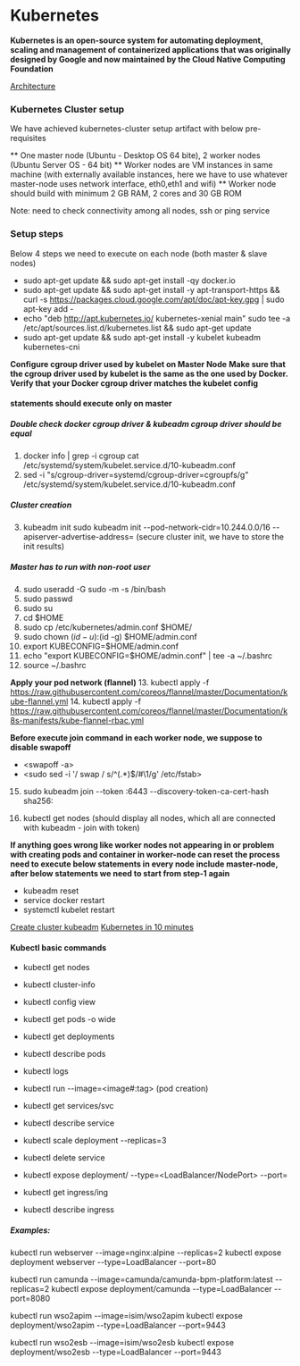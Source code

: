 Kubernetes
=======

**Kubernetes is an open-source system for automating deployment, scaling and management of containerized applications that was originally designed by Google and now maintained by the Cloud Native Computing Foundation**

[Architecture](https://x-team.com/blog/introduction-kubernetes-architecture/)

### Kubernetes Cluster setup

We have achieved kubernetes-cluster setup artifact with below pre-requisites 

** One master node (Ubuntu - Desktop OS 64 bite), 2 worker nodes (Ubuntu Server OS - 64 bit)
** Worker nodes are VM instances in same machine (with externally available instances, here we have to use whatever master-node uses network interface, eth0,eth1 and wifi)
** Worker node should build with minimum 2 GB RAM, 2 cores and 30 GB ROM

Note: need to check connectivity among all nodes, ssh or ping service

### Setup steps 

Below 4 steps we need to execute on each node (both master & slave nodes)

* sudo apt-get update && sudo apt-get install -qy docker.io
* sudo apt-get update && sudo apt-get install -y apt-transport-https && curl -s https://packages.cloud.google.com/apt/doc/apt-key.gpg | sudo apt-key add -
* echo "deb http://apt.kubernetes.io/ kubernetes-xenial main" sudo tee -a /etc/apt/sources.list.d/kubernetes.list && sudo apt-get update
* sudo apt-get update && sudo apt-get install -y kubelet kubeadm kubernetes-cni

**Configure cgroup driver used by kubelet on Master Node**
**Make sure that the cgroup driver used by kubelet is the same as the one used by Docker. Verify that your Docker cgroup driver matches the kubelet config**


#### statements should execute only on master

##### Double check docker cgroup driver & kubeadm cgroup driver should be equal

1. docker info | grep -i cgroup cat /etc/systemd/system/kubelet.service.d/10-kubeadm.conf
2. sed -i "s/cgroup-driver=systemd/cgroup-driver=cgroupfs/g" /etc/systemd/system/kubelet.service.d/10-kubeadm.conf

##### Cluster creation
3. kubeadm init sudo kubeadm init --pod-network-cidr=10.244.0.0/16 --apiserver-advertise-address=<master-node-ip> (secure cluster init, we have to store the init results)

##### Master has to run with non-root user
4. sudo useradd <kubernete-master-user> -G sudo -m -s /bin/bash
5. sudo passwd <kubernete-master-user>
6. sudo su <kubernete-master-user>
7. cd $HOME
8. sudo cp /etc/kubernetes/admin.conf $HOME/
9. sudo chown $(id -u):$(id -g) $HOME/admin.conf
10. export KUBECONFIG=$HOME/admin.conf
11. echo "export KUBECONFIG=$HOME/admin.conf" | tee -a ~/.bashrc
12. source ~/.bashrc

**Apply your pod network (flannel)**
13. kubectl apply -f https://raw.githubusercontent.com/coreos/flannel/master/Documentation/kube-flannel.yml
14. kubectl apply -f https://raw.githubusercontent.com/coreos/flannel/master/Documentation/k8s-manifests/kube-flannel-rbac.yml

**Before execute join command in each worker node, we suppose to disable swapoff**
* <swapoff -a>
* <sudo sed -i '/ swap / s/^\(.*\)$/#\1/g' /etc/fstab>
15. sudo kubeadm join --token <actual-token> <master-node-ip>:6443 --discovery-token-ca-cert-hash sha256:<hash> 

16. kubectl get nodes (should display all nodes, which all are connected with kubeadm - join with token)


**If anything goes wrong like worker nodes not appearing in <kubectl get nodes> or problem with creating pods and container in worker-node can reset the process**
**need to execute below statements in every node include master-node, after below statements we need to start from step-1 again**
* kubeadm reset
* service docker restart
* systemctl kubelet restart


[Create cluster kubeadm](https://kubernetes.io/docs/setup/independent/create-cluster-kubeadm/)
[Kubernetes in 10 minutes](https://blog.alexellis.io/kubernetes-in-10-minutes/)


#### Kubectl basic commands

* kubectl get nodes
* kubectl cluster-info
* kubectl config view

* kubectl get pods -o wide
* kubectl get deployments 
* kubectl describe pods
* kubectl logs <pod>
* kubectl run <pod-name> --image=<image#:tag> (pod creation)

* kubectl get services/svc
* kubectl describe service <service-name>
* kubectl scale deployment <service-name> --replicas=3
* kubectl delete service <service-name>
* kubectl expose deployment/<pod-name> --type=<LoadBalancer/NodePort> --port=<service-port>

* kubectl get ingress/ing
* kubectl describe ingress <ingress-name>


##### Examples:

kubectl run webserver --image=nginx:alpine --replicas=2
kubectl expose deployment webserver --type=LoadBalancer --port=80

kubectl run camunda --image=camunda/camunda-bpm-platform:latest --replicas=2
kubectl expose deployment/camunda --type=LoadBalancer --port=8080

kubectl run wso2apim --image=isim/wso2apim
kubectl expose deployment/wso2apim --type=LoadBalancer --port=9443

kubectl run wso2esb --image=isim/wso2esb
kubectl expose deployment/wso2esb --type=LoadBalancer --port=9443

